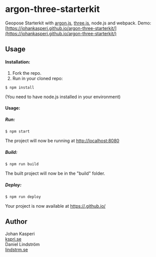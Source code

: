 argon-three-starterkit
============

Geopose Starterkit with [argon.js](http://argonjs.io/), [three.js](https://threejs.org/), node.js and webpack. Demo: [https://johankasperi.github.io/argon-three-starterkit/](https://johankasperi.github.io/argon-three-starterkit/)

Usage
-----
#### Installation:
1. Fork the repo.
2. Run in your cloned repo:
```
$ npm install
```
(You need to have node.js installed in your environment)

#### Usage:
##### Run:
```
$ npm start
```
The project will now be running at [http://localhost:8080](http://localhost:8080)
##### Build:
```
$ npm run build
```
The built project will now be in the "build" folder.
##### Deploy:
```
$ npm run deploy
```
Your project is now available at [https://<username>.github.io/<repo-name>](https://<username>.github.io/<repo-name>)

Author
-----
Johan Kasperi<br>
[kspri.se](http://kspri.se)<br>
Daniel Lindström<br>
[lindstrm.se](http://lindstrm.se)
